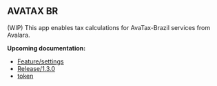 ## AVATAX BR

(WIP) This app enables tax calculations for AvaTax-Brazil services from Avalara.


**Upcoming documentation:**

 - [Feature/settings](https://github.com/vtex-apps/avatax-br-admin/pull/11)
 - [Release/1.3.0](https://github.com/vtex-apps/avatax-br-admin/pull/12)
 - [token](https://github.com/vtex-apps/avatax-br-admin/pull/13)